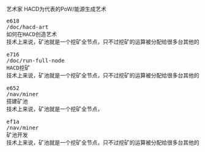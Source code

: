 艺术家
HACD为代表的PoW/能源生成艺术



<pre class="nav">
e618
/doc/hacd-art
如何在HACD创造艺术
技术上来说，矿池就是一个挖矿全节点，只不过挖矿的运算被分配给很多台其他的计算机器去执行，

e716
/doc/run-full-node
HACD挖矿
技术上来说，矿池就是一个挖矿全节点，只不过挖矿的运算被分配给很多台其他的计算机器去执行，它们之间用网络连接进行通信。也就是说，一个矿池就是一个功能被切分到不同的机器上执行的全节点。

e652
/nav/miner
搭建矿池
技术上来说，矿池就是一个挖矿全节点，

ef1a
/nav/miner
矿池开发
技术上来说，矿池就是一个挖矿全节点，只不过挖矿的运算被分配给很多台其他的计算机器去执行，它们之间用网络连接进行通信。也就是说
</pre>
